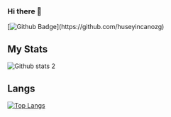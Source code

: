 ### Hi there 👋

[![Github Badge](https://img.shields.io/badge/-Github-000?style=quare&labelColor=000&logo=Github&logoColor=white&[https://github.com/huseyincanozg](https://github.com/huseyincanozg)=https://github.com/huseyincanozg)](https://github.com/huseyincanozg) 


## My Stats
![Github stats 2](https://github-readme-stats.vercel.app/api?username=huseyincanozg&show_icons=true&theme=radical)

## Langs
[![Top Langs](https://github-readme-stats.vercel.app/api/top-langs/?username=huseyincanozg&layout=compact&theme=tokyonight)](https://github.com/huseyincanozg)
